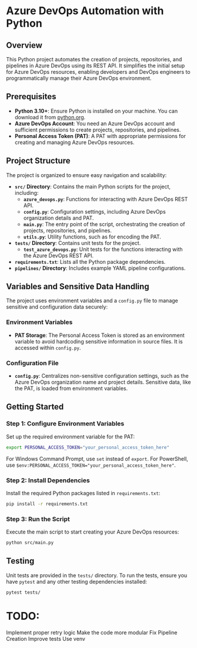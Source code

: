 # Azure DevOps Automation with Python

## Overview

This Python project automates the creation of projects, repositories, and pipelines in Azure DevOps using its REST API. It simplifies the initial setup for Azure DevOps resources, enabling developers and DevOps engineers to programmatically manage their Azure DevOps environment.

## Prerequisites

- **Python 3.10+**: Ensure Python is installed on your machine. You can download it from [python.org](https://www.python.org/downloads/).
- **Azure DevOps Account**: You need an Azure DevOps account and sufficient permissions to create projects, repositories, and pipelines.
- **Personal Access Token (PAT)**: A PAT with appropriate permissions for creating and managing Azure DevOps resources.

## Project Structure

The project is organized to ensure easy navigation and scalability:

- **`src/` Directory**: Contains the main Python scripts for the project, including:
  - **`azure_devops.py`**: Functions for interacting with Azure DevOps REST API.
  - **`config.py`**: Configuration settings, including Azure DevOps organization details and PAT.
  - **`main.py`**: The entry point of the script, orchestrating the creation of projects, repositories, and pipelines.
  - **`utils.py`**: Utility functions, such as for encoding the PAT.
- **`tests/` Directory**: Contains unit tests for the project.
    - **`test_azure_devops.py`**: Unit tests for the functions interacting with the Azure DevOps REST API.
- **`requirements.txt`**: Lists all the Python package dependencies.
- **`pipelines/` Directory**: Includes example YAML pipeline configurations.

## Variables and Sensitive Data Handling

The project uses environment variables and a `config.py` file to manage sensitive and configuration data securely:

### Environment Variables

- **PAT Storage**: The Personal Access Token is stored as an environment variable to avoid hardcoding sensitive information in source files. It is accessed within `config.py`.

### Configuration File

- **`config.py`**: Centralizes non-sensitive configuration settings, such as the Azure DevOps organization name and project details. Sensitive data, like the PAT, is loaded from environment variables.

## Getting Started

### Step 1: Configure Environment Variables

Set up the required environment variable for the PAT:

```bash
export PERSONAL_ACCESS_TOKEN="your_personal_access_token_here"
```

For Windows Command Prompt, use `set` instead of `export`. For PowerShell, use `$env:PERSONAL_ACCESS_TOKEN="your_personal_access_token_here"`.

### Step 2: Install Dependencies

Install the required Python packages listed in `requirements.txt`:

```bash
pip install -r requirements.txt
```

### Step 3: Run the Script

Execute the main script to start creating your Azure DevOps resources:

```bash
python src/main.py
```

## Testing

Unit tests are provided in the `tests/` directory. To run the tests, ensure you have `pytest` and any other testing dependencies installed:

```bash
pytest tests/
```

# TODO:
Implement proper retry logic
Make the code more modular
Fix Pipeline Creation
Improve tests
Use venv